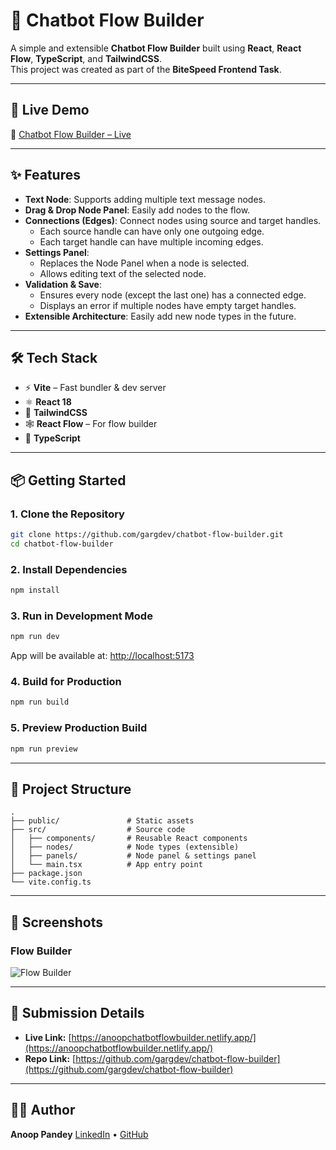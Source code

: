 # 🧩 Chatbot Flow Builder

A simple and extensible **Chatbot Flow Builder** built using **React**, **React Flow**, **TypeScript**, and **TailwindCSS**.  
This project was created as part of the **BiteSpeed Frontend Task**.

---

## 🚀 Live Demo

🔗 [Chatbot Flow Builder – Live](https://anoopchatbotflowbuilder.netlify.app/)

---

## ✨ Features

- **Text Node**: Supports adding multiple text message nodes.
- **Drag & Drop Node Panel**: Easily add nodes to the flow.
- **Connections (Edges)**: Connect nodes using source and target handles.
  - Each source handle can have only one outgoing edge.
  - Each target handle can have multiple incoming edges.
- **Settings Panel**:
  - Replaces the Node Panel when a node is selected.
  - Allows editing text of the selected node.
- **Validation & Save**:
  - Ensures every node (except the last one) has a connected edge.
  - Displays an error if multiple nodes have empty target handles.
- **Extensible Architecture**: Easily add new node types in the future.

---

## 🛠️ Tech Stack

- ⚡ **Vite** – Fast bundler & dev server
- ⚛️ **React 18**
- 🎨 **TailwindCSS**
- 🕸️ **React Flow** – For flow builder
- 🔧 **TypeScript**

---

## 📦 Getting Started

### 1. Clone the Repository

```bash
git clone https://github.com/gargdev/chatbot-flow-builder.git
cd chatbot-flow-builder
```

### 2. Install Dependencies

```bash
npm install
```

### 3. Run in Development Mode

```bash
npm run dev
```

App will be available at: [http://localhost:5173](http://localhost:5173)

### 4. Build for Production

```bash
npm run build
```

### 5. Preview Production Build

```bash
npm run preview
```

---

## 📂 Project Structure

```
.
├── public/               # Static assets
├── src/                  # Source code
│   ├── components/       # Reusable React components
│   ├── nodes/            # Node types (extensible)
│   ├── panels/           # Node panel & settings panel
│   └── main.tsx          # App entry point
├── package.json
└── vite.config.ts
```

---

## 📸 Screenshots

### Flow Builder

![Flow Builder](https://raw.githubusercontent.com/gargdev/chatbot-flow-builder/main/screenshots/flow-builder.png)

---

## 📝 Submission Details

- **Live Link:** [https://anoopchatbotflowbuilder.netlify.app/](https://anoopchatbotflowbuilder.netlify.app/)
- **Repo Link:** [https://github.com/gargdev/chatbot-flow-builder](https://github.com/gargdev/chatbot-flow-builder)

---

## 👨‍💻 Author

**Anoop Pandey**
[LinkedIn](https://www.linkedin.com/in/anooppandey) • [GitHub](https://github.com/gargdev)

```

```
